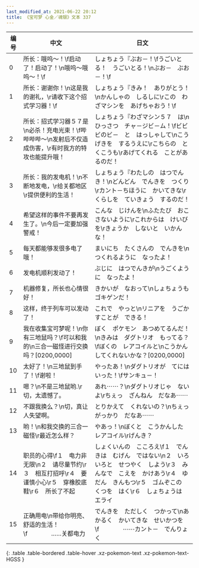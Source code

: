 ```yaml
---
last_modified_at: 2021-06-22 20:12
title: 《宝可梦 心金／魂银》文本 337
---
```

| 编号 | 中文 | 日文 |
| ---- | ---- | ---- |
| 0 | 所长：哦呜～！\f启动了！启动了！\n哦呜～哦呜～！\f | しょちょう『ぶお－！\fうごいとる！　うごいとる！\nぶお－　ぶお－！\f |
| 1 | 所长：谢谢你！\n这是我的谢礼，\r请收下这个招式学习器！\f | しょちょう『きみ！　ありがとう！\nかんしゃの　しるしに\rこの　わざマシンを　あげちゃおう！\f |
| 2 | 所长：招式学习器５７是\n必杀！充电光束！\f哔哔哔哔～\n发射后不仅造成伤害，\r有时我方的特攻也能提升哦！ | しょちょう『わざマシン５７　は\nひっさつ　チャ－ジビ－ム！\fビビビのビ－　と　はっしゃして\nこうげきを　するうえに\rこちらの　とくこうも\rあげてくれる　ことがあるのだ！ |
| 3 | 所长：我的发电机！\n不断地发电，\r给关都地区\r提供便利的生活！ | しょちょう『わたしの　はつでんき！\nどんどん　でんきを　つくり\rカント－ちほうに　かいてきな\rくらしを　ていきょう　するのだ！ |
| 4 | 希望这样的事件不要再发生了。\n今后一定要加强警戒！ | こんな　じけんを\nふたたび　おこさないように\rこれからは　けいびを\rきょうか　しないと　いかんな！ |
| 5 | 每天都能够发很多电了哦！ | まいにち　たくさんの　でんきを\nつくれるように　なったよ！ |
| 6 | 发电机顺利发动了！ | ぶじに　はつでんきが\nうごくように　なったよ！ |
| 7 | 机器修复，所长也心情很好！ | きかいが　なおって\nしょちょうも　ゴキゲンだ！ |
| 8 | 这样，终于列车可以发动了！ | これで　やっと\nリニアを　うごかすことが　できる！ |
| 9 | 我在收集宝可梦呢！\n你有三地鼠吗？\f可以和我的\n三合一磁怪进行交换吗？[0200,0000] | ぼく　ポケモン　あつめてるんだ！\nきみは　ダグトリオ　もってる？\fぼくの　レアコイルと\nこうかん　してくれないかな？[0200,0000] |
| 10 | 太好了！\n三地鼠到手了！\f谢啦！ | やったあ！\nダグトリオが　てにはいった！\fサンキュ－！ |
| 11 | 嗯？\n不是三地鼠哟.\r切，太遗憾了。 | あれ⋯⋯？\nダグトリオじゃ　ないよ\rちぇっ　ざんねん　だなあ⋯⋯ |
| 12 | 不跟我换么？\n切，真让人失望啊。 | とりかえて　くれないの？\nちぇっ　がっかり　だなあ⋯⋯ |
| 13 | 哟！\n和我交换的三合一磁怪\r最近怎么样？ | やあっ！\nぼくと　こうかんした　レアコイル\rげんき？ |
| 14 | 职员的心得\f１　电力非无限\n２　请尽量节约\r３　相互打招呼\r４　要谨慎小心\r５　穿橡胶底鞋\r６　所长了不起 | しょくいんの　こころえ\f１　でんきは　むげん　ではない\n２　いろいろと　せつやく　しよう\r３　みんなで　こえを　かけあう\r４　ゆだん　きんもつ\r５　ゴムぞこの　くつを　はく\r６　しょちょうは　エライ |
| 15 | 正确用电\n带给你明亮、舒适的生活！\f　　　　……关都电力 | でんきを　ただしく　つかって\nあかるく　かいてきな　せいかつを\f　　　　⋯⋯カント－　でんりょく |
{: .table .table-bordered .table-hover .xz-pokemon-text .xz-pokemon-text-HGSS }